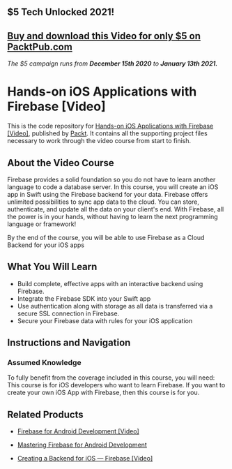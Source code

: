 ## $5 Tech Unlocked 2021!
[Buy and download this Video for only $5 on PacktPub.com](https://www.packtpub.com/product/hands-on-ios-applications-with-firebase-video/9781789533316)
-----
*The $5 campaign         runs from __December 15th 2020__ to __January 13th 2021.__*

# Hands-on iOS Applications with Firebase [Video]
This is the code repository for [Hands-on iOS Applications with Firebase [Video]](https://www.packtpub.com/application-development/hands-ios-applications-firebase-video?utm_source=github&utm_medium=repository&utm_campaign=9781789533316), published by [Packt](https://www.packtpub.com/?utm_source=github). It contains all the supporting project files necessary to work through the video course from start to finish.
## About the Video Course
Firebase provides a solid foundation so you do not have to learn another language to code a database server. 
In this course, you will create an iOS app in Swift using the Firebase backend for your data. Firebase offers unlimited possibilities to sync app data to the cloud. You can store, authenticate, and update all the data on your client's end. With Firebase, all the power is in your hands, without having to learn the next programming language or framework!

By the end of the course, you will be able to use Firebase as a Cloud Backend for your iOS apps

<H2>What You Will Learn</H2>
<DIV class=book-info-will-learn-text>
<UL>
<LI>Build complete, effective apps with an interactive backend using Firebase. 
<LI>Integrate the Firebase SDK into your Swift app 
<LI>Use authentication along with storage as all data is transferred via a secure SSL connection in Firebase. 
<LI>Secure your Firebase data with rules for your iOS application </LI></UL></DIV>

## Instructions and Navigation
### Assumed Knowledge
To fully benefit from the coverage included in this course, you will need:<br/>
This course is for iOS developers who want to learn Firebase. If you want to create your own iOS App with Firebase, then this course is for you.

## Related Products
* [Firebase for Android Development [Video]](https://www.packtpub.com/application-development/firebase-android-development-video?utm_source=github&utm_medium=repository&utm_campaign=9781789132625)

* [Mastering Firebase for Android Development](https://www.packtpub.com/web-development/mastering-firebase?utm_source=github&utm_medium=repository&utm_campaign=9781788624718)

* [Creating a Backend for iOS — Firebase [Video]](https://www.packtpub.com/application-development/creating-backend-ios-—-firebase-video?utm_source=github&utm_medium=repository&utm_campaign=9781788297455)

